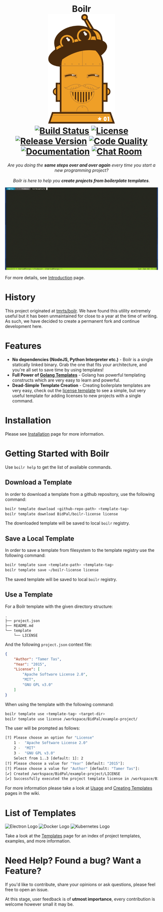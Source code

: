 <h1 align=center>
Boilr
<br>
<img src="/assets/logo.png" height="360">
<br>
<a href="http://travis-ci.org/BidPal/boilr"><img alt="Build Status" src="https://img.shields.io/travis/BidPal/boilr.svg?style=flat-square" /></a>
<a href="https://github.com/BidPal/boilr/blob/master/LICENSE" ><img alt="License" src="https://img.shields.io/badge/license-Apache%20License%202.0-E91E63.svg?style=flat-square"/></a>
<a href="https://github.com/BidPal/boilr/releases" ><img alt="Release Version" src="https://img.shields.io/badge/release-v0.3.0-blue.svg?style=flat-square"/></a>
<a href="http://goreportcard.com/report/BidPal/boilr" ><img alt="Code Quality" src="https://img.shields.io/badge/report%20card-A%2B-F44336.svg?style=flat-square"/></a>
<a href="https://godoc.org/github.com/BidPal/boilr" ><img alt="Documentation" src="https://img.shields.io/badge/godoc-reference-5272B4.svg?style=flat-square"/></a>
<a href="https://gitter.im/BidPal/boilr" ><img alt="Chat Room" src="https://img.shields.io/badge/chat-on%20gitter-00BCD4.svg?style=flat-square"/></a>
</h1>

<p align=center>
<em>Are you doing the <b>same steps over and over again</b> every time you start a new programming project?</em>
<br><br>
<em>Boilr is here to help you <b>create projects from boilerplate templates</b>.</em>
</p>

![Usage Demonstration](assets/usage.gif)

For more details, see [Introduction](https://github.com/BidPal/boilr/wiki/Introduction) page.

# History
This project originated at [tmrts/boilr](https://github.com/tmrts/boilr). We have found this utility extremely
useful but it has been unmaintained for close to a year at the time of writing. As such, we have decided to
create a permanent fork and continue development here.

# Features
* **No dependencies (NodeJS, Python Interpreter etc.)** - Boilr is a single statically linked binary.
Grab the one that fits your architecture, and you're all set to save time by using templates!
* **Full Power of [Golang Templates](https://golang.org/pkg/text/template/)** - Golang has powerful templating
constructs which are very easy to learn and powerful.
* **Dead-Simple Template Creation** - Creating boilerplate templates are very easy, check out
the [license template](https://github.com/BidPal/boilr-license) to see a simple, but very useful template for
adding licenses to new projects with a single command.

# Installation
Please see [Installation](https://github.com/BidPal/boilr/wiki/Installation) page for more information.

# Getting Started with Boilr
Use `boilr help` to get the list of available commands.

## Download a Template
In order to download a template from a github repository, use the following command:

```bash
boilr template download <github-repo-path> <template-tag>
boilr template download BidPal/boilr-license license
```

The downloaded template will be saved to local `boilr` registry.

## Save a Local Template
In order to save a template from filesystem to the template registry use the following command:

```bash
boilr template save <template-path> <template-tag>
boilr template save ~/boilr-license license
```

The saved template will be saved to local `boilr` registry.

## Use a Template
For a Boilr template with the given directory structure:

```tree
.
├── project.json
├── README.md
└── template
    └── LICENSE
```

And the following `project.json` context file:

```json
{
    "Author": "Tamer Tas",
    "Year": "2015",
    "License": [
        "Apache Software License 2.0",
        "MIT",
        "GNU GPL v3.0"
    ]
}
```

When using the template with the following command:

```bash
boilr template use <template-tag> <target-dir>
boilr template use license /workspace/BidPal/example-project/
```

The user will be prompted as follows:

```bash
[?] Please choose an option for "License"
    1 -  "Apache Software License 2.0"
    2 -  "MIT"
    3 -  "GNU GPL v3.0"
    Select from 1..3 [default: 1]: 2
[?] Please choose a value for "Year" [default: "2015"]:
[?] Please choose a value for "Author" [default: "Tamer Tas"]:
[✔] Created /workspace/BidPal/example-project/LICENSE
[✔] Successfully executed the project template license in /workspace/BidPal/example-project
```

For more information please take a look at [Usage](https://github.com/BidPal/boilr/wiki/Usage) and [Creating Templates](https://github.com/BidPal/boilr/wiki/Creating-Templates) pages in the wiki.

# List of Templates

<img alt="Electron Logo" height=96 width=96
src="https://cdn.rawgit.com/BidPal/boilr/master/assets/template-logos/electron.svg" />
<img alt="Docker Logo" height=96 width=96
src="https://cdn.rawgit.com/BidPal/boilr/master/assets/template-logos/docker.svg" />
<img alt="Kubernetes Logo" height=96 width=96
src="https://cdn.rawgit.com/BidPal/boilr/master/assets/template-logos/kubernetes.svg" />

Take a look at the [Templates](https://github.com/BidPal/boilr/wiki/Templates) page for an index of project templates, examples, and more information.

# Need Help? Found a bug? Want a Feature?
If you'd like to contribute, share your opinions or ask questions, please feel free to open an issue.

At this stage, user feedback is of **utmost importance**, every contribution is welcome however small it may be.
